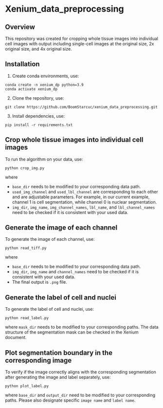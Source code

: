 # Xenium_data_preprocessing

## Overview
This repository was created for cropping whole tissue images into individual cell images with output including single-cell images at the original size, 2x original size, and 4x original size.

## Installation
1. Create conda environments, use:

``` 
conda create -n xenium_dp python=3.9
conda activate xenium_dp
```

2. Clone the repository, use:

``` 
git clone https://github.com/BoomStarcuc/xenium_data_preprocessing.git
```

3. Install dependencies, use:

```
pip install -r requirements.txt
```

## Crop whole tissue images into individual cell images

To run the algorithm on your data, use:

```
python crop_img.py
```

where 

- ```base_dir``` needs to be modified to your corresponding data path.
- ```used_img_channel``` and ```used_lbl_channel``` are corresponding to each other and are adjustable parameters. For example, in our current example, channel 1 is cell segmentation, while channel 0 is nuclear segmentation.
- ```img_dir```, ```img_name```, ```img_channel_names```, ```lbl_name```, and ```lbl_channel_names``` need to be checked if it is consistent with your used data. 

## Generate the image of each channel

To generate the image of each channel, use:

```
python read_tiff.py
```

where 

- ```base_dir``` needs to be modified to your corresponding data path.
- ```img_dir```, ```img_name``` and ```channel_names``` need to be checked if it is consistent with your used data.
- The final output is ```.png``` file.

## Generate the label of cell and nuclei

To generate the label of cell and nuclei, use:

```
python read_label.py
```

where ```mask_dir``` needs to be modified to your corresponding paths. The data structure of the segmentation mask can be checked in the Xenium document.


## Plot segmentation boundary in the corresponding image

To verify if the image correctly aligns with the corresponding segmentation after generating the image and label separately, use:

```
python plot_label.py
```

where ```base_dir``` and ```output_dir``` need to be modified to your corresponding paths. Please also designate specific ```image name``` and ```label name```.
